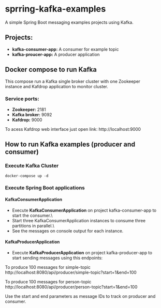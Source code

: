 # sprring-kafka-examples

A simple Spring Boot messaging examples projects using Kafka.

## Projects:

* **kafka-consumer-app:** A consumer for example topic
* **kafka-proucer-app:** A producer application

## Docker compose to run Kafka
This compose run a Kafka single broker cluster with one Zookeeper instance and Kafdrop application to monitor cluster.

### Service ports:
* **Zookeeper:** 2181
* **Kafka broker:** 9092
* **Kafdrop:** 9000

To acess Kafdrop web interface just open link: http://localhost:9000

## How to run Kafka examples (producer and consumer)

### Execute Kafka Cluster

```shell script
docker-compose up -d
```

### Execute Spring Boot applications
 
#### KafkaConsumerApplication
* Execute **KafkaConsumerApplication** on project kafka-consumer-app to start the consumer.\
* Start three KafkaConsumerApplication instances to consume three partitions in parallel.\
* See the messages on console output for each instance.

#### KafkaProducerApplication
* Execute **KafkaProducerApplication** on project kafka-producer-app to start sending messages using this endpoints:

To produce 100 messages for simple-topic
http://localhost:8080/api/producer/simple-topic?start=1&end=100

To produce 100 messages for person-topic
http://localhost:8080/api/producer/person-topic?start=1&end=100

Use the start and end parameters as message IDs to track on producer and consumer.

